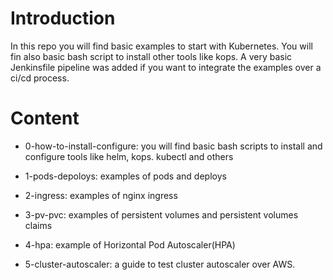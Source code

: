 # Introduction
In this repo you will find basic examples to start with Kubernetes. You will fin also basic bash script to install other tools like kops. A very basic Jenkinsfile pipeline was added if you want to integrate the examples over a ci/cd process.

# Content
- 0-how-to-install-configure: you will find basic bash scripts to install and configure tools like helm, kops. kubectl and others

- 1-pods-depoloys: examples of pods and deploys

- 2-ingress: examples of nginx ingress

- 3-pv-pvc: examples of persistent volumes and persistent volumes claims

- 4-hpa: example of Horizontal Pod Autoscaler(HPA)

- 5-cluster-autoscaler: a guide to test cluster autoscaler over AWS.



